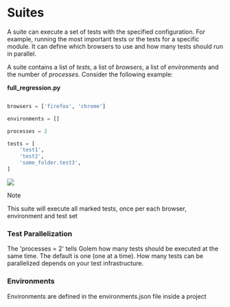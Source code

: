 Suites
==================================================

A suite can execute a set of tests with the specified configuration.
For example, running the most important tests or the tests for a specific module.
It can define which browsers to use and how many tests should run in parallel.

A suite contains a list of *tests*, a list of *browsers*, a list of *environments* and the number of *processes*. Consider the following example:

**full_regression.py**
```python

browsers = ['firefox', 'chrome']

environments = []

processes = 2

tests = [
    'test1',
    'test2',
    'some_folder.test3',
]

```

<img class="border-image" src="_static/img/suite-example.png">

<div class="admonition note">
    <p class="first admonition-title">Note</p>
    <p>This suite will execute all marked tests, once per each browser, environment and test set</p>
</div>


### Test Parallelization

The 'processes = 2' tells Golem how many tests should be executed at the same time. The default is one (one at a time). How many tests can be parallelized depends on your test infrastructure.


### Environments

Environments are defined in the environments.json file inside a project
